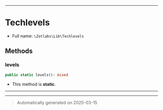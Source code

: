 ***

# Techlevels





* Full name: `\Zotlabs\Lib\Techlevels`




## Methods


### levels



```php
public static levels(): mixed
```



* This method is **static**.








***


***
> Automatically generated on 2025-03-15
